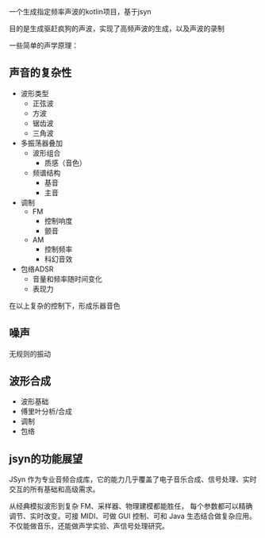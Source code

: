 一个生成指定频率声波的kotlin项目，基于jsyn

目的是生成驱赶疯狗的声波，实现了高频声波的生成，以及声波的录制

一些简单的声学原理：

## 声音的复杂性

- 波形类型
  - 正弦波
  - 方波
  - 锯齿波
  - 三角波
- 多振荡器叠加
  - 波形组合
    - 质感（音色）
  - 频谱结构
    - 基音
    - 主音
- 调制
  - FM
    - 控制响度
    - 颤音
  - AM
    - 控制频率
    - 科幻音效
- 包络ADSR
  - 音量和频率随时间变化
  - 表现力

在以上复杂的控制下，形成乐器音色

## 噪声

无规则的振动

## 波形合成

- 波形基础
- 傅里叶分析/合成
- 调制
- 包络

## jsyn的功能展望

JSyn 作为专业音频合成库，它的能力几乎覆盖了电子音乐合成、信号处理、实时交互的所有基础和高级需求。

从经典模拟波形到复杂 FM、采样器、物理建模都能胜任， 每个参数都可以精确调节、实时改变。可接 MIDI、可做 GUI 控制、可和 Java 生态结合做复杂应用。不仅能做音乐，还能做声学实验、声信号处理研究。

